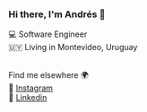 ### Hi there, I'm Andrés 👋

💻 Software Engineer </br>
🇺🇾 Living in Montevideo, Uruguay</br></br>

Find me elsewhere 🌍</br>
📸 <a href="http://instagram.com/andihaskel"> Instagram </a></br>
👔 <a href="https://www.linkedin.com/in/andreshaskel/"> Linkedin </a></br>
